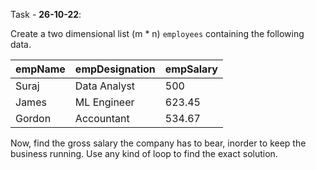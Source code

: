 

Task - **26-10-22**:

Create a two dimensional list (m * n) `employees` containing the following data.

| empName | empDesignation | empSalary |
|---------|----------------|-----------|
| Suraj   | Data Analyst   | 500       |
| James   | ML Engineer    | 623.45    |
| Gordon  | Accountant     | 534.67    |


Now, find the gross salary the company has to bear, inorder to keep the business running. Use any kind of loop to find the exact solution.



